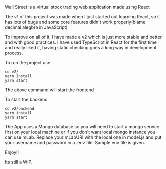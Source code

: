 Wall Street is a virtual stock trading web application made using React

The v1 of this project was made when I just started out learning React, so it has lots of bugs and some core features didn't work properly(blame decimal alegbra in JavaScript)

To improve on all of it, I have made a v2 which is just more stable and better and with good practices. I have used TypeScript in React for the first time and really liked it, having static checking goes a long way in development process.

To run the project use

```
cd v2/
yarn install
yarn start
```

The above command will start the frontend

To start the backend
```
cd v2/backend
yarn install
yarn start
```

The App uses a Mongo database so you will need to start a mongo service first on your local machine or if you don't want local mongo instance you can use mLab. Replace your mLabURI with the local one in model.js and put your username and password in a .env file. Sample env file is given.

Enjoy!!

Its still a WIP.
